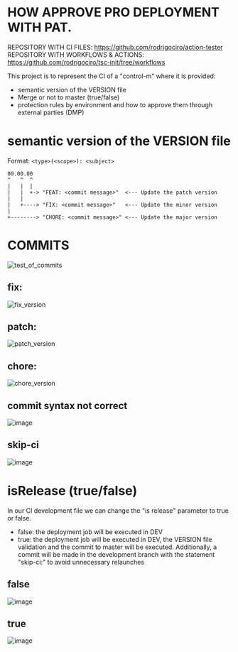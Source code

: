 # HOW APPROVE PRO DEPLOYMENT WITH PAT.

REPOSITORY WITH CI FILES: https://github.com/rodrigociro/action-tester
REPOSITORY WITH WORKFLOWS & ACTIONS: https://github.com/rodrigociro/tsc-init/tree/workflows

This project is to represent the CI of a "control-m" where it is provided:

- semantic version of the VERSION file
- Merge or not to master (true/false)
- protection rules by environment and how to approve them through external parties (DMP)


# semantic version of the VERSION file

Format: `<type>(<scope>): <subject>`
```
00.00.00
^   ^  ^
|   |  |
|   |  +-> "FEAT: <commit message>"  <--- Update the patch version
|   |
|   +----> "FIX: <commit message>"   <--- Update the minor version  
|
+--------> "CHORE: <commit message>" <--- Update the major version
```

# COMMITS
![test_of_commits](https://github.com/rodrigociro/tsc-init/assets/23638418/8f68da41-d358-433c-b01b-fcc0c26bbe8d)



## fix:
![fix_version](https://github.com/rodrigociro/tsc-init/assets/23638418/789ca14a-470a-43db-a4f6-bb883b22baaa)



## patch:
![patch_version](https://github.com/rodrigociro/tsc-init/assets/23638418/402e0085-74f1-44aa-a046-ef70d210763c)



## chore:
![chore_version](https://github.com/rodrigociro/tsc-init/assets/23638418/e04f4c03-21ce-4e38-a965-3ef9179a7642)



## commit syntax not correct
![image](https://github.com/rodrigociro/tsc-init/assets/23638418/c143c13e-5e58-4932-9710-c3a6ed6b496c)



## skip-ci
![image](https://github.com/rodrigociro/tsc-init/assets/23638418/125586da-54ed-40ad-98ea-e27a3526dde5)



# isRelease (true/false)

In our CI development file we can change the "is release" parameter to true or false.
- false: the deployment job will be executed in DEV
- true: the deployment job will be executed in DEV, the VERSION file validation and the commit to master will be executed. Additionally, a commit will be made in the development branch with the statement "skip-ci:" to avoid unnecessary relaunches

## false 
![image](https://github.com/rodrigociro/tsc-init/assets/23638418/a16907f7-17b4-4be3-8723-32c70890e6b6)



## true
![image](https://github.com/rodrigociro/tsc-init/assets/23638418/5b9af264-f1b3-455b-842c-763e8a02d033)










